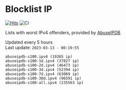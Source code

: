 # Blocklist IP

[![Hits](https://hits.seeyoufarm.com/api/count/incr/badge.svg?url=https%3A%2F%2Fgithub.com%2Fborestad%2Fblocklist-ip%2F&count_bg=%2379C83D&title_bg=%23555555&icon=&icon_color=%23E7E7E7&title=hits&edge_flat=false)](https://hits.seeyoufarm.com)  ![CI](https://img.shields.io/github/workflow/status/borestad/blocklist-ip/CI?style=flat-square)

Lists with worst IPv4 offenders, provided by [AbuseIPDB](https://www.abuseipdb.com/)

<!-- FOOTER-PLACEHOLDER -->
Updated every 5 hours<br>
Last update: `2023-03-13 - 00:19:55`
```
abuseipdb-s100.ipv4 (19265 ip)
abuseipdb-s100-1d.ipv4 (37827 ip)
abuseipdb-s100-2d.ipv4 (46473 ip)
abuseipdb-s100-3d.ipv4 (52394 ip)
abuseipdb-s100-7d.ipv4 (63069 ip)
abuseipdb-s100-30d.ipv4 (96591 ip)
abuseipdb-s100-all.ipv4 (235563 ip)
```
